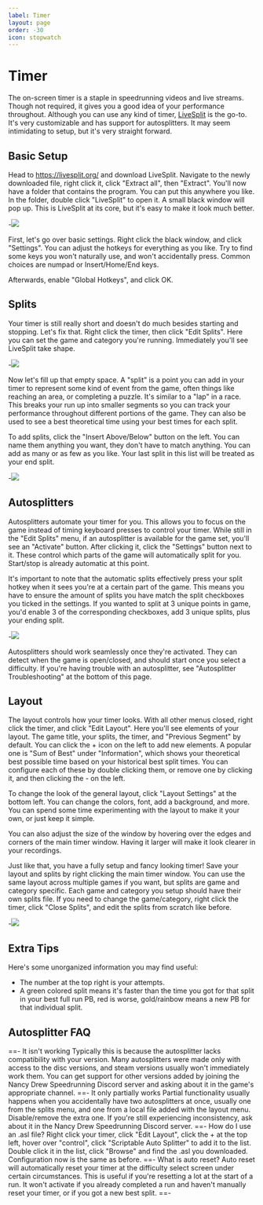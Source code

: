 ```yaml
---
label: Timer
layout: page
order: -30
icon: stopwatch
---
```


# Timer

The on-screen timer is a staple in speedrunning videos and live streams. Though not required, it gives you a good idea of your performance throughout. Although you can use any kind of timer, [LiveSplit](https://livesplit.org/) is the go-to. It's very customizable and has support for autosplitters. It may seem intimidating to setup, but it's very straight forward.

## Basic Setup

Head to https://livesplit.org/ and download LiveSplit. Navigate to the newly downloaded file, right click it, click "Extract all", then "Extract". You'll now have a folder that contains the program. You can put this anywhere you like. In the folder, double click "LiveSplit" to open it. A small black window will pop up. This is LiveSplit at its core, but it's easy to make it look much better.

-![](/images/timer/LiveSplitNew.avif)

First, let's go over basic settings. Right click the black window, and click "Settings". You can adjust the hotkeys for everything as you like. Try to find some keys you won't naturally use, and won't accidentally press. Common choices are numpad or Insert/Home/End keys. 

Afterwards, enable "Global Hotkeys", and click OK.

## Splits

Your timer is still really short and doesn't do much besides starting and stopping. Let's fix that. Right click the timer, then click "Edit Splits". Here you can set the game and category you're running. Immediately you'll see LiveSplit take shape.

-![](/images/timer/TakingShape.avif)

Now let's fill up that empty space. A "split" is a point you can add in your timer to represent some kind of event from the game, often things like reaching an area, or completing a puzzle. It's similar to a "lap" in a race. This breaks your run up into smaller segments so you can track your performance throughout different portions of the game. They can also be used to see a best theoretical time using your best times for each split. 

To add splits, click the "Insert Above/Below" button on the left. You can name them anything you want, they don't have to match anything. You can add as many or as few as you like. Your last split in this list will be treated as your end split.

-![](/images/timer/SplitsWrittenOut.avif)

## Autosplitters

Autosplitters automate your timer for you. This allows you to focus on the game instead of timing keyboard presses to control your timer. While still in the "Edit Splits" menu, if an autosplitter is available for the game set, you'll see an "Activate" button. After clicking it, click the "Settings" button next to it. These control which parts of the game will automatically split for you. Start/stop is already automatic at this point. 

It's important to note that the automatic splits effectively press your split hotkey when it sees you're at a certain part of the game. This means you have to ensure the amount of splits you have match the split checkboxes you ticked in the settings. If you wanted to split at 3 unique points in game, you'd enable 3 of the corresponding checkboxes, add 3 unique splits, plus your ending split.

-![](/images/timer/AutosplitterSplits.avif)

Autosplitters should work seamlessly once they're activated. They can detect when the game is open/closed, and should start once you select a difficulty. If you're having trouble with an autosplitter, see "Autosplitter Troubleshooting" at the bottom of this page.

## Layout

The layout controls how your timer looks. With all other menus closed, right click the timer, and click "Edit Layout". Here you'll see elements of your layout. The game title, your splits, the timer, and "Previous Segment" by default. You can click the + icon on the left to add new elements. A popular one is "Sum of Best" under "Information", which shows your theoretical best possible time based on your historical best split times. You can configure each of these by double clicking them, or remove one by clicking it, and then clicking the - on the left.

To change the look of the general layout, click "Layout Settings" at the bottom left. You can change the colors, font, add a background, and more. You can spend some time experimenting with the layout to make it your own, or just keep it simple. 

You can also adjust the size of the window by hovering over the edges and corners of the main timer window. Having it larger will make it look clearer in your recordings.

Just like that, you have a fully setup and fancy looking timer! Save your layout and splits by right clicking the main timer window. You can use the same layout across multiple games if you want, but splits are game and category specific. Each game and category you setup should have their own splits file. If you need to change the game/category, right click the timer, click "Close Splits", and edit the splits from scratch like before.

-![](/images/timer/Customized.avif)

## Extra Tips

Here's some unorganized information you may find useful:
- The number at the top right is your attempts. 
- A green colored split means it's faster than the time you got for that split in your best full run PB, red is worse, gold/rainbow means a new PB for that individual split.

## Autosplitter FAQ

==- It isn't working
Typically this is because the autosplitter lacks compatibility with your version. Many autosplitters were made only with access to the disc versions, and steam versions usually won't immediately work them. You can get support for other versions added by joining the Nancy Drew Speedrunning Discord server and asking about it in the game's appropriate channel.
==- It only partially works
Partial functionality usually happens when you accidentally have two autosplitters at once, usually one from the splits menu, and one from a local file added with the layout menu. Disable/remove the extra one. If you're still experiencing inconsistency, ask about it in the Nancy Drew Speedrunning Discord server.
==- How do I use an .asl file?
Right click your timer, click "Edit Layout", click the + at the top left, hover over "control", click "Scriptable Auto Splitter" to add it to the list. Double click it in the list, click "Browse" and find the .asl you downloaded. Configuration now is the same as before.
==- What is auto reset?
Auto reset will automatically reset your timer at the difficulty select screen under certain circumstances. This is useful if you're resetting a lot at the start of a run. It won't activate if you already completed a run and haven't manually reset your timer, or if you got a new best split.
==-
